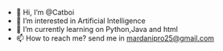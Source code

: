 - 👋 Hi, I’m @Catboi
- 👀 I’m interested in Artificial  Intelligence
- 🌱 I’m currently learning on Python,Java and html 
- 📫 How to reach me? send me in mardanipro25@gmail.com

<!---
Mardanis/Mardanis is a ✨ special ✨ repository because its `README.md` (this file) appears on your GitHub profile.
You can click the Preview link to take a look at your changes.
--->
